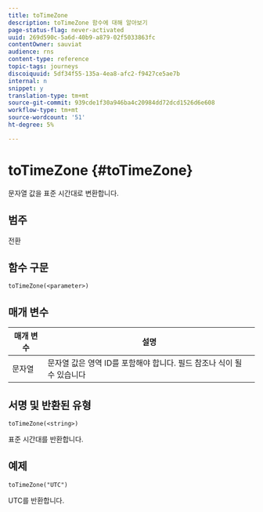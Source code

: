 ```yaml
---
title: toTimeZone
description: toTimeZone 함수에 대해 알아보기
page-status-flag: never-activated
uuid: 269d590c-5a6d-40b9-a879-02f5033863fc
contentOwner: sauviat
audience: rns
content-type: reference
topic-tags: journeys
discoiquuid: 5df34f55-135a-4ea8-afc2-f9427ce5ae7b
internal: n
snippet: y
translation-type: tm+mt
source-git-commit: 939cde1f30a946ba4c20984dd72dcd1526d6e608
workflow-type: tm+mt
source-wordcount: '51'
ht-degree: 5%

---
```



# toTimeZone {#toTimeZone}

문자열 값을 표준 시간대로 변환합니다.

## 범주

전환

## 함수 구문

`toTimeZone(<parameter>)`

## 매개 변수

| 매개 변수 | 설명 |
|--- |--- |
| 문자열 | 문자열 값은 영역 ID를 포함해야 합니다. 필드 참조나 식이 될 수 있습니다 |

## 서명 및 반환된 유형

`toTimeZone(<string>)`

표준 시간대를 반환합니다.

## 예제

`toTimeZone("UTC")`

UTC를 반환합니다.
